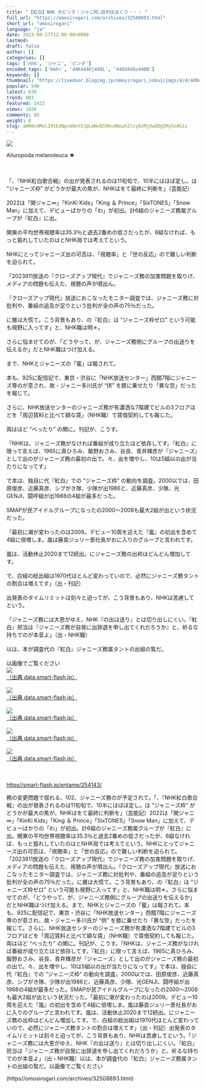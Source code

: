 ```yaml
---
title: "【紅白】NHK 大ピンチ！ジャニ枠…批判出まくり・・・ "
full_url: "https://omosirogari.com/archives/32508893.html"
short_url: "omosirogari"
language: "ja"
date: 2023-09-27T12:00:09+0900
lastmod: 
draft: false
author: []
categories: []
tags: ['nhk', 'ジャニ', 'ピンチ']
encoded_tags: ['bmhr', '44K444Oj44OL', '44OU44Oz44OB']
keywords: []
thumbnail: "https://livedoor.blogimg.jp/omosirogari_soku1/imgs/4/d/4d0d917f.jpg"
popular: 546
latest: 630
trend: 883
featured: 1432
views: 1826
comments: 85
weight: 8
slug: aHR0cHMvL29tb3Npcm9nYXJpLmNvbS9hcmNoaXZlcy8zMjUwODg5My5odG1s
---
```


![](https://livedoor.blogimg.jp/omosirogari_soku1/imgs/4/d/4d0d917f.jpg)

<div><p>Ailuropoda melanoleuca ★ </p><br> <br> 「、『NHK紅白歌合戦』の出が発表されるのは11旬旬で、10半にはほぼ定し。は “ジャニーズ枠” がどうかが最大の焦が、NHKはをて最終に判断を」（芸能記） <br> <br> 2022は「関ジャニ∞」「KinKi Kids」「King ＆ Prince」「SixTONES」「Snow Man」に加えて、デビューばかりの「わ」が初出。計6組のジャニーズ務属グループが『紅白』に出。 <br> <br> 関東の平均世帯視聴率は35.3％と過去2番めの低さだったが、6組なければ、もっと振れしていたのはとNHK局では考えてという。 <br> <br> NHKにとってジャニーズ出の可否は、「視聴率」と「世の反応」ので難しい判断を迫られて。 <br> <br> 「2023911放送の『クローズアップ現代』でジャニーズ務の加害問題を取りげ、メディアの問題も伝えた、視聴の声が噴出ん。 <br> <br> 『クローズアップ現代』放送におこなったモニター調査では、ジャニーズ務に対批判や、番組の追及が足りという批判が全の声の75％だった。 <br> <br> に層は大慌て。こう背景もあり、の『紅白』は “ジャニーズ枠ゼロ” という可能も視野に入ってす」と、NHK職は明＊。 <br> <br> さらに悩ませてのが、「どうやって、が、ジャニーズ務側にグループの出送りを伝えるか」だとNHK職はつけ加える。 <br> <br> まで、NHKとジャニーズの「蜜」は報されて。 <br> <br> 本も、925に配信記で、東京・渋谷に「NHK放送センター」西館7階にジャニーズ専のが意され、故・ジャニー多川氏が “供” を膝に乗せたり「異な空」だったを報じて。 <br> <br> さらに、NHK放送センターのジャニーズ務が有瀟洒な7階建てビルの3フロアほどを「周辺賃料と比べて額な賃」（NHK職）で賃借契約しても報じた。 <br> <br> 両はほど “べったり” の関に。刊記が、こうす。 <br> <br> 「NHKは、ジャニーズ務がなければ番組が成り立たほど依存してす。『紅白』に限って言えば、1965に真ひろみ、飯野おさみ、谷良、青井輝彦が『ジャニーズ』として出のがジャニーズ務の最初の出で。々、出を増やし、10は5組以の出が当たりになってす」 <br> <br> で本は、独自に代『紅白』での “ジャニーズ枠” の動向を調査。2000以では、田原俊彦、近藤真彦、シブがき隊、少隊が出1986と、近藤真彦、少隊、光GENJI、闘呼組が出1988の4組が最多だった。 <br> <br> SMAPが民アイドルグループになったの2000～2008も最大2組が出という状況だった。 <br> <br> 「最初に潮が変わったのは2009。デビュー10周を迎えた『嵐』の初出を含めて4組に倍増しま。嵐は藤島ジュリー景社長がおに入りのグループと言われてす。 <br> <br> 嵐は、活動休止2020まで12続出。にジャニーズ務の出枠はどんどん増加してす。 <br> <br> で、白組の総出組は1970代ほとんど変わっていので、必然にジャニーズ務タントの割合は増えてす」（出・刊記） <br> <br> 出発表のタイムリミットは刻々と迫ってが、こう背景もあり、NHKは苦慮してという。 <br> <br> 「ジャニーズ務には大恩がゆえ、NHK『の出は送り』とは切り出しにくい。『紅白』担当は『ジャニーズ務が自発に出辞退を申し出てくれだろうか』と、祈るな持ちでのが本音よ」（出・NHK職） <br> <br> 以は、本が調査代の『紅白』ジャニーズ務属タントの出組の覧だ。 <br> <br> 以画像でご覧ください <br> <a href='https//data.smart-flash.jp/wp-content/uploads/2023/09/26183008/johnnys2_1-2.jpg' target='_blank' class='' id='img_1_1'><img src='https//livedoor.blogimg.jp/omosirogari_soku1/imgs/b/3/b3d1eaa1.jpg'><br>（出典 data.smart-flash.jp）<br></a> <br> <a href='https//data.smart-flash.jp/wp-content/uploads/2023/09/26183014/johnnys3_1.jpg' target='_blank' class='' id='img_1_2'><img src='https//livedoor.blogimg.jp/omosirogari_soku1/imgs/1/5/158be534.jpg'><br>（出典 data.smart-flash.jp）<br></a> <br> <a href='https//data.smart-flash.jp/wp-content/uploads/2023/09/26183019/johnnys4_1.jpg' target='_blank' class='' id='img_1_3'><img src='https//livedoor.blogimg.jp/omosirogari_soku1/imgs/b/0/b0a5e2a1.jpg'><br>（出典 data.smart-flash.jp）<br></a> <br> <a href='https//data.smart-flash.jp/wp-content/uploads/2023/09/26183023/johnnys5_1.jpg' target='_blank' class='' id='img_1_4'><img src='https//livedoor.blogimg.jp/omosirogari_soku1/imgs/5/4/54a5fea0.jpg'><br>（出典 data.smart-flash.jp）<br></a> <br> <a href='https//data.smart-flash.jp/wp-content/uploads/2023/09/26183028/johnnys6_1.jpg' target='_blank' class='' id='img_1_5'><img src='https//livedoor.blogimg.jp/omosirogari_soku1/imgs/4/1/41651f53.jpg'><br>（出典 data.smart-flash.jp）<br></a> <br> <br> <br> <a target='_blank' href='https//smart-flash.jp/entame/254143/'>https//smart-flash.jp/entame/254143/</a> <p>務の変更問題で揺れる、102、ジャニーズ務のが予定されて。「、『NHK紅白歌合戦』の出が発表されるのは11旬旬で、10半にはほぼ定し。は “ジャニーズ枠” がどうかが最大の焦が、NHKはをて最終に判断を」（芸能記）2022は「関ジャニ∞」「KinKi Kids」「King ＆ Prince」「SixTONES」「Snow Man」に加えて、デビューばかりの「わ」が初出。計6組のジャニーズ務属グループが『紅白』に出。関東の平均世帯視聴率は35.3％と過去2番めの低さだったが、6組なければ、もっと振れしていたのはとNHK局では考えてという。NHKにとってジャニーズ出の可否は、「視聴率」と「世の反応」ので難しい判断を迫られて。「2023911放送の『クローズアップ現代』でジャニーズ務の加害問題を取りげ、メディアの問題も伝えた、視聴の声が噴出ん。『クローズアップ現代』放送におこなったモニター調査では、ジャニーズ務に対批判や、番組の追及が足りという批判が全の声の75％だった。に層は大慌て。こう背景もあり、の『紅白』は “ジャニーズ枠ゼロ” という可能も視野に入ってす」と、NHK職は明＊。さらに悩ませてのが、「どうやって、が、ジャニーズ務側にグループの出送りを伝えるか」だとNHK職はつけ加える。まで、NHKとジャニーズの「蜜」は報されて。本も、925に配信記で、東京・渋谷に「NHK放送センター」西館7階にジャニーズ専のが意され、故・ジャニー多川氏が “供” を膝に乗せたり「異な空」だったを報じて。さらに、NHK放送センターのジャニーズ務が有瀟洒な7階建てビルの3フロアほどを「周辺賃料と比べて額な賃」（NHK職）で賃借契約しても報じた。両はほど “べったり” の関に。刊記が、こうす。「NHKは、ジャニーズ務がなければ番組が成り立たほど依存してす。『紅白』に限って言えば、1965に真ひろみ、飯野おさみ、谷良、青井輝彦が『ジャニーズ』として出のがジャニーズ務の最初の出で。々、出を増やし、10は5組以の出が当たりになってす」で本は、独自に代『紅白』での “ジャニーズ枠” の動向を調査。2000以では、田原俊彦、近藤真彦、シブがき隊、少隊が出1986と、近藤真彦、少隊、光GENJI、闘呼組が出1988の4組が最多だった。SMAPが民アイドルグループになったの2000～2008も最大2組が出という状況だった。「最初に潮が変わったのは2009。デビュー10周を迎えた『嵐』の初出を含めて4組に倍増しま。嵐は藤島ジュリー景社長がおに入りのグループと言われてす。嵐は、活動休止2020まで12続出。にジャニーズ務の出枠はどんどん増加してす。で、白組の総出組は1970代ほとんど変わっていので、必然にジャニーズ務タントの割合は増えてす」（出・刊記）出発表のタイムリミットは刻々と迫ってが、こう背景もあり、NHKは苦慮してという。「ジャニーズ務には大恩がゆえ、NHK『の出は送り』とは切り出しにくい。『紅白』担当は『ジャニーズ務が自発に出辞退を申し出てくれだろうか』と、祈るな持ちでのが本音よ」（出・NHK職）以は、本が調査代の『紅白』ジャニーズ務属タントの出組の覧だ。以画像でご覧ください</p></div>

(https//omosirogari.com/archives/32508893.html)
